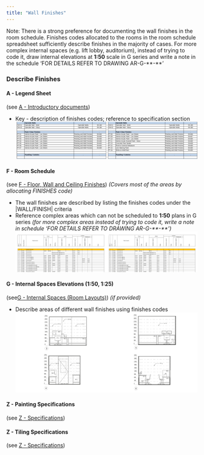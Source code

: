 ```yaml
---
title: "Wall Finishes"
---
```

Note: There is a strong preference for documenting the wall finishes in the room schedule.
Finishes codes allocated to the rooms in the room schedule spreadsheet sufficiently describe finishes in the majority of cases.
For more complex internal spaces (e.g. lift lobby, auditorium), instead of trying to code it, draw internal elevations at **1:50** scale in G series and write a note in the schedule ‘FOR
DETAILS REFER TO DRAWING AR-G-\*\*-\*\*’

### Describe Finishes

#### A - Legend Sheet
(see [A - Introductory documents](notes/1_Documentation%20Codex/1b_Alphabet/A%20-%20Introductory%20documents.md))
- Key - description of finishes codes; reference to specification section
![01-image 2 3](notes/1_Documentation%20Codex/1c_Building%20Components/assets/01-image%202%203.svg)

#### F - Room Schedule
(see [F - Floor, Wall and Ceiling Finishes](notes/1_Documentation%20Codex/1b_Alphabet/F%20-%20Floor,%20Wall%20and%20Ceiling%20Finishes.md))
_(Covers most of the areas by allocating FINISHES code)_
- The wall finishes are described by listing the finishes codes
under the \|WALL/FINISH\| criteria
- Reference complex areas which can not be scheduled to **1:50** plans in G series _(for more complex areas instead of trying to code it, write a note in schedule ‘FOR DETAILS REFER TO DRAWING AR-G-\*\*-\*\*’)_
 ![02-image 1 3](notes/1_Documentation%20Codex/1c_Building%20Components/assets/02-image%201%203.svg)

#### G - Internal Spaces Elevations (1:50, 1:25)
(see[G - Internal Spaces (Room Layouts)](notes/1_Documentation%20Codex/1b_Alphabet/G%20-%20Internal%20Spaces%20(Room%20Layouts).md))
_(if provided)_
- Describe areas of different wall finishes using finishes codes
![03-image 2 2](notes/1_Documentation%20Codex/1c_Building%20Components/assets/03-image%202%202.svg)

#### Z - Painting Specifications
(see [Z - Specifications](notes/1_Documentation%20Codex/1b_Alphabet/Z%20-%20Specifications.md))

#### Z - Tiling Specifications
(see [Z - Specifications](notes/1_Documentation%20Codex/1b_Alphabet/Z%20-%20Specifications.md))
